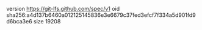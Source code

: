 version https://git-lfs.github.com/spec/v1
oid sha256:a4d137b6460a012125145836e3e6679c37fed3efcf7f334a5d901fd9d6bca3e6
size 19208
